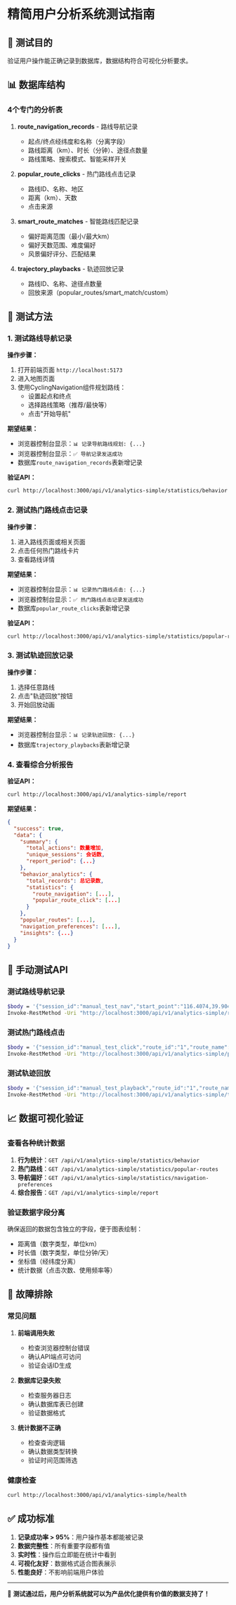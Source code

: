 # 精简用户分析系统测试指南

## 🎯 测试目的

验证用户操作能正确记录到数据库，数据结构符合可视化分析要求。

## 📊 数据库结构

### 4个专门的分析表

1. **route_navigation_records** - 路线导航记录
   - 起点/终点经纬度和名称（分离字段）
   - 路线距离（km）、时长（分钟）、途径点数量
   - 路线策略、搜索模式、智能采样开关

2. **popular_route_clicks** - 热门路线点击记录
   - 路线ID、名称、地区
   - 距离（km）、天数
   - 点击来源

3. **smart_route_matches** - 智能路线匹配记录
   - 偏好距离范围（最小/最大km）
   - 偏好天数范围、难度偏好
   - 风景偏好评分、匹配结果

4. **trajectory_playbacks** - 轨迹回放记录
   - 路线ID、名称、途径点数量
   - 回放来源（popular_routes/smart_match/custom）

## 🧪 测试方法

### 1. 测试路线导航记录

**操作步骤：**
1. 打开前端页面 `http://localhost:5173`
2. 进入地图页面
3. 使用CyclingNavigation组件规划路线：
   - 设置起点和终点
   - 选择路线策略（推荐/最快等）
   - 点击"开始导航"

**期望结果：**
- 浏览器控制台显示：`📊 记录导航路线规划: {...}`
- 浏览器控制台显示：`✅ 导航记录发送成功`
- 数据库`route_navigation_records`表新增记录

**验证API：**
```bash
curl http://localhost:3000/api/v1/analytics-simple/statistics/behavior
```

### 2. 测试热门路线点击记录

**操作步骤：**
1. 进入路线页面或相关页面
2. 点击任何热门路线卡片
3. 查看路线详情

**期望结果：**
- 浏览器控制台显示：`📊 记录热门路线点击: {...}`
- 浏览器控制台显示：`✅ 热门路线点击记录发送成功`
- 数据库`popular_route_clicks`表新增记录

**验证API：**
```bash
curl http://localhost:3000/api/v1/analytics-simple/statistics/popular-routes
```

### 3. 测试轨迹回放记录

**操作步骤：**
1. 选择任意路线
2. 点击"轨迹回放"按钮
3. 开始回放动画

**期望结果：**
- 浏览器控制台显示：`📊 记录轨迹回放: {...}`
- 数据库`trajectory_playbacks`表新增记录

### 4. 查看综合分析报告

**验证API：**
```bash
curl http://localhost:3000/api/v1/analytics-simple/report
```

**期望结果：**
```json
{
  "success": true,
  "data": {
    "summary": {
      "total_actions": 数量增加,
      "unique_sessions": 会话数,
      "report_period": {...}
    },
    "behavior_analytics": {
      "total_records": 总记录数,
      "statistics": {
        "route_navigation": [...],
        "popular_route_click": [...]
      }
    },
    "popular_routes": [...],
    "navigation_preferences": [...],
    "insights": {...}
  }
}
```

## 🔧 手动测试API

### 测试路线导航记录
```bash
$body = '{"session_id":"manual_test_nav","start_point":"116.4074,39.9042","end_point":"121.4737,31.2304","route_policy":"0","search_mode":"coordinates","distance":"1200km","duration":"8小时","smart_sampling_enabled":true}'
Invoke-RestMethod -Uri "http://localhost:3000/api/v1/analytics-simple/route-navigation" -Method POST -Body $body -ContentType "application/json"
```

### 测试热门路线点击
```bash
$body = '{"session_id":"manual_test_click","route_id":"1","route_name":"测试路线","route_region":"北京","route_distance":"100km","route_duration":"2天","click_source":"popular_routes"}'
Invoke-RestMethod -Uri "http://localhost:3000/api/v1/analytics-simple/popular-route-click" -Method POST -Body $body -ContentType "application/json"
```

### 测试轨迹回放
```bash
$body = '{"session_id":"manual_test_playback","route_id":"1","route_name":"测试路线","waypoints_count":"5","playback_source":"popular_routes"}'
Invoke-RestMethod -Uri "http://localhost:3000/api/v1/analytics-simple/trajectory-playback" -Method POST -Body $body -ContentType "application/json"
```

## 📈 数据可视化验证

### 查看各种统计数据
1. **行为统计**：`GET /api/v1/analytics-simple/statistics/behavior`
2. **热门路线**：`GET /api/v1/analytics-simple/statistics/popular-routes`
3. **导航偏好**：`GET /api/v1/analytics-simple/statistics/navigation-preferences`
4. **综合报告**：`GET /api/v1/analytics-simple/report`

### 验证数据字段分离
确保返回的数据包含独立的字段，便于图表绘制：
- 距离值（数字类型，单位km）
- 时长值（数字类型，单位分钟/天）
- 坐标值（经纬度分离）
- 统计数据（点击次数、使用频率等）

## 🚨 故障排除

### 常见问题

1. **前端调用失败**
   - 检查浏览器控制台错误
   - 确认API端点可访问
   - 验证会话ID生成

2. **数据库记录失败**
   - 检查服务器日志
   - 确认数据库表已创建
   - 验证数据格式

3. **统计数据不正确**
   - 检查查询逻辑
   - 确认数据类型转换
   - 验证时间范围筛选

### 健康检查
```bash
curl http://localhost:3000/api/v1/analytics-simple/health
```

## ✅ 成功标准

1. **记录成功率 > 95%**：用户操作基本都能被记录
2. **数据完整性**：所有重要字段都有值
3. **实时性**：操作后立即能在统计中看到
4. **可视化友好**：数据格式适合图表展示
5. **性能良好**：不影响前端用户体验

---

🎉 **测试通过后，用户分析系统就可以为产品优化提供有价值的数据支持了！**
